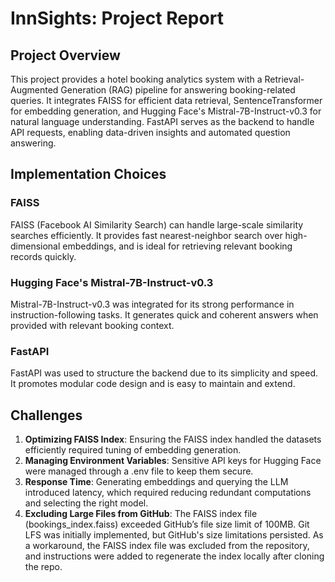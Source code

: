 # InnSights: Project Report

## Project Overview
This project provides a hotel booking analytics system with a Retrieval-Augmented Generation (RAG) pipeline for answering booking-related queries. It integrates FAISS for efficient data retrieval, SentenceTransformer for embedding generation, and Hugging Face's Mistral-7B-Instruct-v0.3 for natural language understanding. FastAPI serves as the backend to handle API requests, enabling data-driven insights and automated question answering.

## Implementation Choices

### FAISS 
FAISS (Facebook AI Similarity Search) can handle large-scale similarity searches efficiently. It provides fast nearest-neighbor search over high-dimensional embeddings, and is ideal for retrieving relevant booking records quickly.

### Hugging Face's Mistral-7B-Instruct-v0.3 
Mistral-7B-Instruct-v0.3 was integrated for its strong performance in instruction-following tasks. It generates quick and coherent answers when provided with relevant booking context.

### FastAPI 
FastAPI was used to structure the backend due to its simplicity and speed. It promotes modular code design and is easy to maintain and extend.

## Challenges
1. **Optimizing FAISS Index**: Ensuring the FAISS index handled the datasets efficiently required tuning of embedding generation.
2. **Managing Environment Variables**: Sensitive API keys for Hugging Face were managed through a .env file to keep them secure.
3. **Response Time**: Generating embeddings and querying the LLM introduced latency, which required reducing redundant computations and selecting the right model.
4. **Excluding Large Files from GitHub**: The FAISS index file (bookings_index.faiss) exceeded GitHub’s file size limit of 100MB. Git LFS was initially implemented, but GitHub's size limitations persisted. As a workaround, the FAISS index file was excluded from the repository, and instructions were added to regenerate the index locally after cloning the repo.
